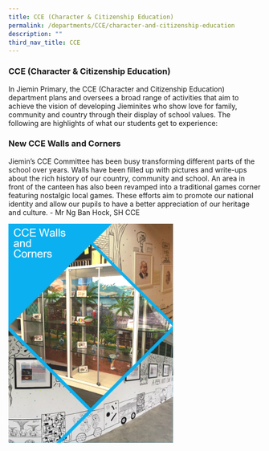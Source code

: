 ```yaml
---
title: CCE (Character & Citizenship Education)
permalink: /departments/CCE/character-and-citizenship-education
description: ""
third_nav_title: CCE
---
```

### CCE (Character & Citizenship Education)

In Jiemin Primary, the CCE (Character and Citizenship Education) department plans and oversees a broad range of activities that aim to achieve the vision of developing Jieminites who show love for family, community and country through their display of school values. The following are highlights of what our students get to experience:

### New CCE Walls and Corners

Jiemin’s CCE Committee has been busy transforming different parts of the school over years. Walls have been filled up with pictures and write-ups about the rich history of our country, community and school. An area in front of the canteen has also been revamped into a traditional games corner featuring nostalgic local games. These efforts aim to promote our national identity and allow our pupils to have a better appreciation of our heritage and culture. - Mr Ng Ban Hock, SH CCE


<img src="/images/CCEwalls.jpeg" 
     style="width:65%">
